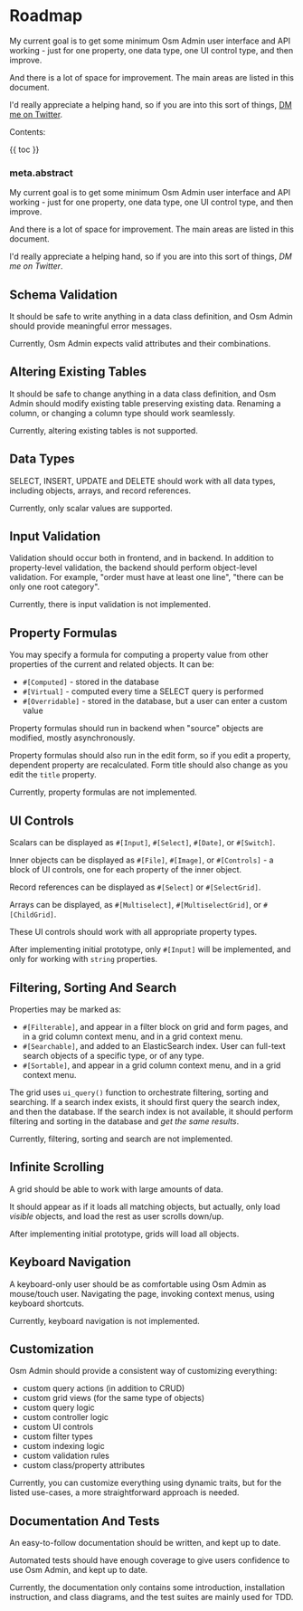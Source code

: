 # Roadmap

My current goal is to get some minimum Osm Admin user interface and API working - just for one property, one data type, one UI control type, and then improve.

And there is a lot of space for improvement. The main areas are listed in this document. 

I'd really appreciate a helping hand, so if you are into this sort of things, [DM me on Twitter](https://twitter.com/v_osmianski).

Contents:

{{ toc }}

### meta.abstract

My current goal is to get some minimum Osm Admin user interface and API working - just for one property, one data type, one UI control type, and then improve.

And there is a lot of space for improvement. The main areas are listed in this document.

I'd really appreciate a helping hand, so if you are into this sort of things, *DM me on Twitter*.

## Schema Validation

It should be safe to write anything in a data class definition, and Osm Admin should provide meaningful error messages.

Currently, Osm Admin expects valid attributes and their combinations.

## Altering Existing Tables

It should be safe to change anything in a data class definition, and Osm Admin should modify existing table preserving existing data. Renaming a column, or changing a column type should work seamlessly.

Currently, altering existing tables is not supported.

## Data Types

SELECT, INSERT, UPDATE and DELETE should work with all data types, including objects, arrays, and record references.

Currently, only scalar values are supported.

## Input Validation

Validation should occur both in frontend, and in backend. In addition to property-level validation, the backend should perform object-level validation. For example, "order must have at least one line", "there can be only one root category".

Currently, there is input validation is not implemented.

## Property Formulas

You may specify a formula for computing a property value from other properties of the current and related objects. It can be:

* `#[Computed]` - stored in the database
* `#[Virtual]` - computed every time a SELECT query is performed
* `#[Overridable]` - stored in the database, but a user can enter a custom value

Property formulas should run in backend when "source" objects are modified, mostly asynchronously.

Property formulas should also run in the edit form, so if you edit a property, dependent property are recalculated. Form title should also change as you edit the `title` property.

Currently, property formulas are not implemented. 

## UI Controls

Scalars can be displayed as `#[Input]`, `#[Select]`, `#[Date]`, or `#[Switch]`.

Inner objects can be displayed as `#[File]`, `#[Image]`, or `#[Controls]` - a block of UI controls, one for each property of the inner object.

Record references can be displayed as `#[Select]` or `#[SelectGrid]`.

Arrays can be displayed, as `#[Multiselect]`, `#[MultiselectGrid]`, or `#[ChildGrid]`.  

These UI controls should work with all appropriate property types.

After implementing initial prototype, only `#[Input]` will be implemented, and only for working with `string` properties.

## Filtering, Sorting And Search

Properties may be marked as: 

* `#[Filterable]`, and appear in a filter block on grid and form pages, and in a grid column context menu, and in a grid context menu.   
* `#[Searchable]`, and added to an ElasticSearch index. User can full-text search objects of a specific type, or of any type.
* `#[Sortable]`, and appear in a grid column context menu, and in a grid context menu.   

The grid uses `ui_query()` function to orchestrate filtering, sorting and searching. If a search index exists, it should first query the search index, and then the database. If the search index is not available, it should perform filtering and sorting in the database and *get the same results*.

Currently, filtering, sorting and search are not implemented.

## Infinite Scrolling

A grid should be able to work with large amounts of data. 

It should appear as if it loads all matching objects, but actually, only load *visible* objects, and load the rest as user scrolls down/up.

After implementing initial prototype, grids will load all objects.

## Keyboard Navigation

A keyboard-only user should be as comfortable using Osm Admin as mouse/touch user. Navigating the page, invoking context menus, using keyboard shortcuts.

Currently, keyboard navigation is not implemented.

## Customization

Osm Admin should provide a consistent way of customizing everything:

* custom query actions (in addition to CRUD)
* custom grid views (for the same type of objects)
* custom query logic
* custom controller logic
* custom UI controls
* custom filter types
* custom indexing logic
* custom validation rules
* custom class/property attributes

Currently, you can customize everything using dynamic traits, but for the listed use-cases, a more straightforward approach is needed.

## Documentation And Tests

An easy-to-follow documentation should be written, and kept up to date.

Automated tests should have enough coverage to give users confidence to use Osm Admin, and kept up to date.

Currently, the documentation only contains some introduction, installation instruction, and class diagrams, and the test suites are mainly used for TDD.  


 

